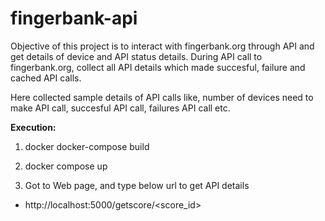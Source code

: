 # fingerbank-api

Objective of this project is to interact with fingerbank.org through API and get details of device and API status details.
During API call to fingerbank.org, collect all API details which made succesful, failure and cached API calls.

Here collected sample details of API calls like, number of devices need to make API call, succesful API call, failures API call etc.

**Execution:**

1. docker docker-compose build
2. docker compose up

3. Got to Web page, and type below url to get API details
  - http://localhost:5000/getscore/<score_id>
